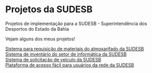 # Projetos da SUDESB

Projetos de implementação para a SUDESB - Superintendência dos Desportos do Estado da Bahia
 
Vejam alguns dos meus projetos!

<a href="">Sistema para requisição de materiais do almoxarifado da SUDESB</a> <br>
<a href="">Sistema de inventário do setor de informática da SUDESB</a> <br>
<a href="">Sistema de solicitação de veículo da SUDESB</a> <br>
<a href="">Plataforma de acesso fácil para usuários da rede da SUDESB</a> <br>

